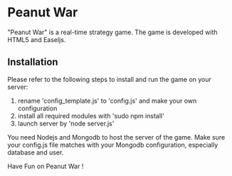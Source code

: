 Peanut War
==========
"Peanut War" is a real-time strategy game.  The game is developed with HTML5 and Easeljs.


Installation
----------------
Please refer to the following steps to install and run the game on your server:
1. rename 'config_template.js' to 'config.js' and make your own configuration
2. install all required modules with 'sudo npm install'
3. launch server by 'node server.js'

You need Nodejs and Mongodb to host the server of the game.  Make sure your config.js file matches with your Mongodb configuration, especially database and user.

Have Fun on Peanut War !
